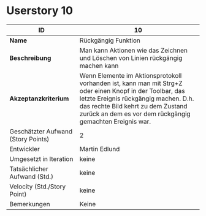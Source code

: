 # Userstory 10  
 
|**ID**|10|  
|-|-|
|**Name**|Rückgängig Funktion|
|**Beschreibung**|Man kann Aktionen wie das Zeichnen und Löschen von Linien rückgängig machen kann|
|**Akzeptanzkriterium**|Wenn Elemente im Aktionsprotokoll vorhanden ist, kann man mit Strg+Z oder einen Knopf in der Toolbar, das letzte Ereignis rückgängig machen. D.h. das rechte Bild kehrt zu dem Zustand zurück an dem es vor dem rückgängig gemachten Ereignis war.|
|Geschätzter Aufwand (Story Points)|2|
|Entwickler|Martin Edlund|
|Umgesetzt in Iteration|keine|
|Tatsächlicher Aufwand (Std.)|keine|
|Velocity (Std./Story Point)|keine|
|Bemerkungen|Keine|
